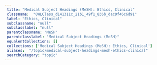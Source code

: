 ```yaml
--- 
 title: "Medical Subject Headings (MeSH): Ethics, Clinical" 
 classname:  "OWLClass_d141311c_21b1_49f1_836b_dac9f46c6d91" 
 label: "Ethics, Clinical" 
 subclassname: "null" 
 subclasslabel: "null" 
 parentclassname: "MeSH" 
 parentclasslabel: "Medical Subject Headings (MeSH)" 
 equalentCollections: [] 
 collections: ['Medical Subject Headings (MeSH): Ethics, Clinical']
 aliases:  "/topic/medical-subject-headings-mesh-ethics-clinical"  
 searchCategory: "topic" 
---
```


